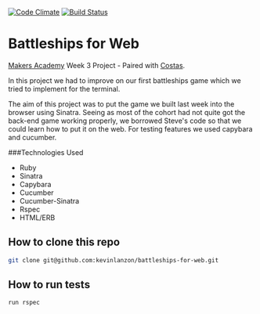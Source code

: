 [![Code Climate](https://codeclimate.com/github/kevinlanzon/battleships-for-web/badges/gpa.svg)](https://codeclimate.com/github/kevinlanzon/battleships-for-web)
[![Build Status](https://travis-ci.org/kevinlanzon/battleships-for-web.svg?branch=master)](https://travis-ci.org/kevinlanzon/battleships-for-web)

Battleships for Web
=================

[Makers Academy](http://www.makersacademy.com/) Week 3 Project - Paired with [Costas](https://github.com/costassarris).

In this project we had to improve on our first battleships game which we tried to implement for the terminal.

The aim of this project was to put the game we built last week into the browser using Sinatra. Seeing as most of the cohort had not quite got the back-end game working properly, we borrowed Steve's code so that we could learn how to put it on the web. For testing features we used capybara and cucumber.

###Technologies Used

- Ruby
- Sinatra
- Capybara
- Cucumber
- Cucumber-Sinatra
- Rspec
- HTML/ERB

How to clone this repo
----
```sh
git clone git@github.com:kevinlanzon/battleships-for-web.git
```

How to run tests
----
```sh
run rspec
```
